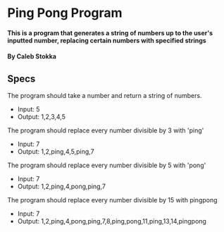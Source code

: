 # Ping Pong Program

#### This is a program that generates a string of numbers up to the user's inputted number, replacing certain numbers with specified strings

#### By Caleb Stokka  

## Specs

The program should take a number and return a string of numbers.
* Input: 5
* Output: 1,2,3,4,5

The program should replace every number divisible by 3 with 'ping'
* Input: 7
* Output: 1,2,ping,4,5,ping,7

The program should replace every number divisible by 5 with 'pong'
* Input: 7
* Output: 1,2,ping,4,pong,ping,7

The program should replace every number divisible by 15 with pingpong
* Input: 7
* Output: 1,2,ping,4,pong,ping,7,8,ping,pong,11,ping,13,14,pingpong
